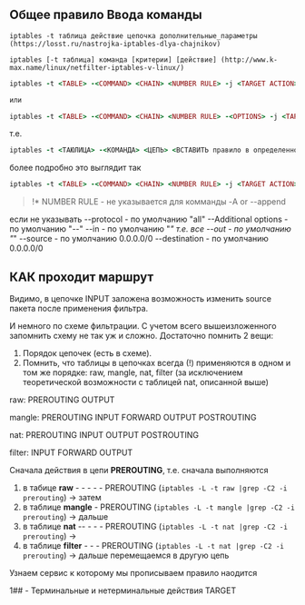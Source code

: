 ## Общее правило Ввода команды

``` 
iptables -t таблица действие цепочка дополнительные_параметры (https://losst.ru/nastrojka-iptables-dlya-chajnikov)

iptables [-t таблица] команда [критерии] [действие] (http://www.k-max.name/linux/netfilter-iptables-v-linux/)
```
```ruby
iptables -t <TABLE> -<COMMAND> <CHAIN> <NUMBER RULE> -j <TARGET ACTION> -<OPTIONS>

или

iptables -t <TABLE> -<COMMAND> <CHAIN> <NUMBER RULE> -<OPTIONS> -j <TARGET ACTION>
```
т.е.

```ruby
iptables -t <ТАЮЛИЦА> -<КОМАНДА> <ЦЕПЬ> <ВСТАВИТЬ правило в определенное место в цепи> -j <Конечное действие> <ОПЦИИ>
```
более подробно это выглядит так
```ruby
iptables -t <TABLE> -<COMMAND> <CHAIN> <NUMBER RULE> -j <TARGET ACTION> -p <PROTOCOL> -i <IN_INTERFACE> -o <OUT_INTERFACE> -s <SOURCE_IP-addr/nerwork> -d <DESTTINATION_IP-addr/network> -<ADDITIONAL MATCH>
```
> !* NUMBER RULE - не указывается для комманды -A or --append

если не указывать --protocol - по умолчанию "all"
                  --Additional options - по умолчанию "--"
                  --in - по умолчанию "*" т.е. все
                  --out - по умолчанию "*"
                  --source - по умолчанию 0.0.0.0/0
                  --destination - по умолчанию 0.0.0.0/0


## КАК проходит маршрут


Видимо, в цепочке INPUT заложена возможность изменить source пакета после применения фильтра.

И немного по схеме фильтрации. С учетом всего вышеизложенного запомнить схему не так уж и сложно. Достаточно помнить 2 вещи:
1. Порядок цепочек (есть в схеме).
2. Помнить, что таблицы в цепочках всегда (!) применяются в одном и том же порядке: raw, mangle, nat, filter (за исключением теоретической возможности с таблицей nat, описанной выше)

raw:	PREROUTING OUTPUT

mangle:	PREROUTING INPUT FORWARD OUTPUT POSTROUTING

nat:	PREROUTING INPUT OUTPUT POSTROUTING

filter:	INPUT FORWARD OUTPUT


Сначала действия в цепи **PREROUTING**, т.е. сначала выполняются

1. в табице **raw** - - - - - PREROUTING (`iptables -L -t raw |grep -C2 -i prerouting`) -> затем
2. в таблице **mangle** - PREROUTING (`iptables -L -t mangle |grep -C2 -i prerouting`) -> дальше
3. в таблице **nat** -- - - - PREROUTING (`iptables -L -t nat |grep -C2 -i prerouting`) ->
4. в таблице **filter** - - - PREROUTING (`iptables -L -t nat |grep -C2 -i prerouting`) -> дальше перемещаемся в другую цепь

Узнаем сервис к которому мы прописываем правило наодится 




1## -
Терминальные и нетерминальные действия TARGET
